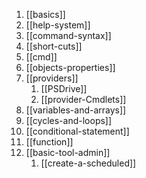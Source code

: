 1. [[basics]]
2. [[help-system]]
3. [[command-syntax]]
4. [[short-cuts]]
5. [[cmd]]
6. [[objects-properties]]
7. [[providers]]
	1. [[PSDrive]]
	2. [[provider-Cmdlets]]
8. [[variables-and-arrays]]
9. [[cycles-and-loops]]
10. [[conditional-statement]]
11. [[function]]
12. [[basic-tool-admin]]
	1. [[create-a-scheduled]]